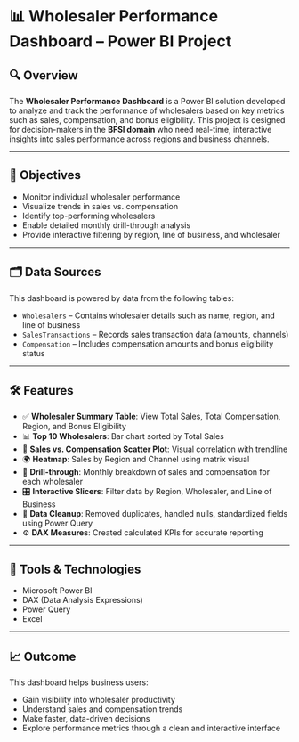 # 📊 Wholesaler Performance Dashboard – Power BI Project

## 🔍 Overview
The **Wholesaler Performance Dashboard** is a Power BI solution developed to analyze and track the performance of wholesalers based on key metrics such as sales, compensation, and bonus eligibility. This project is designed for decision-makers in the **BFSI domain** who need real-time, interactive insights into sales performance across regions and business channels.

---

## 🎯 Objectives

- Monitor individual wholesaler performance
- Visualize trends in sales vs. compensation
- Identify top-performing wholesalers
- Enable detailed monthly drill-through analysis
- Provide interactive filtering by region, line of business, and wholesaler

---

## 🗂️ Data Sources

This dashboard is powered by data from the following tables:

- `Wholesalers` – Contains wholesaler details such as name, region, and line of business
- `SalesTransactions` – Records sales transaction data (amounts, channels)
- `Compensation` – Includes compensation amounts and bonus eligibility status

---

## 🛠️ Features

- ✅ **Wholesaler Summary Table**: View Total Sales, Total Compensation, Region, and Bonus Eligibility
- 📊 **Top 10 Wholesalers**: Bar chart sorted by Total Sales
- 🔁 **Sales vs. Compensation Scatter Plot**: Visual correlation with trendline
- 🌍 **Heatmap**: Sales by Region and Channel using matrix visual
- 🔎 **Drill-through**: Monthly breakdown of sales and compensation for each wholesaler
- 🎛️ **Interactive Slicers**: Filter data by Region, Wholesaler, and Line of Business
- 🧹 **Data Cleanup**: Removed duplicates, handled nulls, standardized fields using Power Query
- ⚙️ **DAX Measures**: Created calculated KPIs for accurate reporting

---

## 🧰 Tools & Technologies

- Microsoft Power BI
- DAX (Data Analysis Expressions)
- Power Query
- Excel

---

## 📈 Outcome

This dashboard helps business users:
- Gain visibility into wholesaler productivity
- Understand sales and compensation trends
- Make faster, data-driven decisions
- Explore performance metrics through a clean and interactive interface

